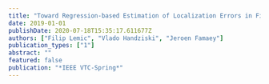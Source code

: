 ```yaml
---
title: "Toward Regression-based Estimation of Localization Errors in Fingerprinting-based Localization"
date: 2019-01-01
publishDate: 2020-07-18T15:35:17.611677Z
authors: ["Filip Lemic", "Vlado Handziski", "Jeroen Famaey"]
publication_types: ["1"]
abstract: ""
featured: false
publication: "*IEEE VTC-Spring*"
---
```


